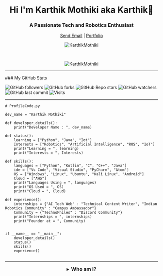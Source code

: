 <h1 align="center">Hi I'm Karthik Mothiki aka Karthik👋 </h1>
<h3 align="center">A Passionate Tech and Robotics Enthusiast</h3>

<p align="center">
	<a href="mailto:karthik1111mothiki@gmail.com" target="_blank" align="center">Send Email</a> |
	<a href="https://karthikmothiki.github.io/Portfolio/" target="_blank" align="center">Portfolio</a>
</p>

<p align="center"><img align="center" src="https://github-readme-streak-stats.herokuapp.com/?user=KarthikMothiki&theme=tokyonight&ring=15f4ee&fire=15f4ee&currStreakNum=a35eff&currStreakLabel=a35eff&sideLabels=4296f5&sideNums=4296f5" alt="KarthikMothiki" /></p>

<br />

<p align="center"> <a href="https://github.com/ryo-ma/github-profile-trophy"><img src="https://github-profile-trophy.vercel.app/?username=KarthikMothiki&title=Issues,Followers,PullRequest,MultipleLang,Stars,Commit&theme=onedark&no-bg=true&no-frame=true" alt="KarthikMothiki" /></a> </p>

<hr />
### My GitHub  Stats 
  
![GitHub followers](https://img.shields.io/github/followers/KarthikMothiki?logo=GitHub%20Followers&style=social)
![GitHub forks](https://img.shields.io/github/forks/KarthikMothiki/KarthikMothiki?logo=Forks&style=social)
![GitHub Repo stars](https://img.shields.io/github/stars/KarthikMothiki/KarthikMothiki?style=social)
![GitHub watchers](https://img.shields.io/github/watchers/KarthikMothiki/KarthikMothiki?logo=Watchers&?style=social)
![GitHub last commit](https://img.shields.io/github/last-commit/KarthikMothiki/KarthikMothiki?style=plastic&logo=appveyor)
![Visits](http://estruyf-github.azurewebsites.net/api/VisitorHit?user=KarthikMothiki&repo=KarthikMothiki-visitors-badge&countColorcountColor&countColor=%237B1E7A?style=plastic)


<hr />

```
# ProfileCode.py

dev_name = "Karthik Mothiki"

def developer_details():
    print("Developer Name : ", dev_name)

def status():
    learning = ["Python", "Java", "Iot"]
    Interests = ["Robotics", "Artificial Intelligence", "ROS", "IoT"]
    print("Learning = ", learning)
    print("Interests = ", Interests)

def skills():
    languages = ["Python", "Kotlin", "C", "C++", "Java"]
    ide = ["Vs Code", "Visual Studio", "PyCharm", "Atom"]
    OS = ["Windows", "Linux", "Ubuntu", "Kali Linux", "Android"]
    Cloud = ["AWS"]
    print("Languages Using = ", languages)
    print("OS Used = ", OS)
    print("Cloud = ", Cloud)

def experience():
    internships = {"AI Tech Web" : "Technical Content Writer", "Indian Robotics Community" : "Campus Ambassador"}
    Community = {"TechnoPhiles" : "Discord Community"}
    print("Internships = ", internships)
    print("Founder at = ", Community)


if __name__ == "__main__":
    developer_details()
    status()
    skills()
    experience()
    
```
<hr />
<details align="center">
  <summary align="center"><h3 style="display: inline;">Who am I?<h3></summary>
	<p align="center">
		Hi, my name is Karthik Mothiki, I’m from Vijayawada, Andhra Pradesh, born and brought up. I'm currently pursuing my  B.Tech Mechatronics Engineering at Sastra Deeemed University. As a Student of Mechatronics Engineering, My Field of Interest is very diverse. I Enjoy Coding, majorly have a passion for Robotics and Learning new Technologies. My dream is to become a Skilled Robotics Engineer.:smile::smile:
<br />

![KarthikMothiki](https://user-images.githubusercontent.com/62557178/117545062-dbaf6580-b041-11eb-8ee4-848837a53ec9.jpg)
<br />
</p>

<hr />



<details>
	<summary><h3 style="display: inline;">More about My Works</h3></summary>
	<h4 align="center">Community</h4>
	<p align="left">
		- We have a discord server! [![Discord](https://img.shields.io/discord/779327072727203860.svg?label=&logo=discord&logoColor=ffffff&color=7389D8&labelColor=6A7EC2)](https://discord.gg/EVXCUtJXWw) This should be your first stop to be a TechnoPhhiles. Why don't you introduce yourself right now? 
- [Join the TechnoPhiles Discord Server](https://discord.gg/EVXCUtJXWw)


<br />

## 📩 Latest Blog Posts
I've produced some Technical Content in various platforms.
  - [**Medium**](https://karthik-mothiki.medium.com/)
    - [The Booming Realities (AR/VR)](https://karthik-mothiki.medium.com/the-booming-realities-ar-vr-6ab3407932a0)
    - [Valuable Deets for every Student](https://karthik-mothiki.medium.com/valuable-deets-for-every-student-2cd5af54bf50)
    - [A Brief Prelude on Dark Web](https://karthik-mothiki.medium.com/a-brief-prelude-on-dark-web-19b139ea8af0)
    - [PROS AND CONS OF ROBOTICS](https://medium.com/robotics-club-sastra/pros-and-cons-of-robotics-c2daa96a5d27)
    - [Atom-Universe Paradox](https://medium.com/robotics-club-sastra/atom-universe-paradox-263755e585a6)
    - [THE WORLD OF ARTIFICIAL INTELLIGENCE](https://medium.com/robotics-club-sastra/the-world-of-artificial-intelligence-f709df7bbbd5)
    - [Top 5 Innovations of 2020](https://medium.com/robotics-club-sastra/have-you-ever-been-filled-with-amazement-that-every-year-many-innovations-and-startups-are-coming-8640139c367d)
    - [MICROSOFT AZURE - TEAM DATA SCIENCE PROCESS (TDSP)](https://medium.com/robotics-club-sastra/microsoft-azure-ce32cc10b2f9)
  - [**AI Tech Web**](https://aitechweb.com/author/karthik/)
    - [How Artificial Intelligence Can Help In Business?](https://aitechweb.com/how-artificial-intelligence-can-help-in-business/)
    - [Are You Ready For The Revolution Of Data Science?](https://aitechweb.com/are-you-ready-for-the-revolution-of-data-science/)
    - [What Kinds Of Jobs Robots Take From Humans In The Future?](https://aitechweb.com/what-kinds-of-jobs-robots-take-from-humans-in-the-future/)
    - [TOP 5 INNOVATIONS OF THE MONTH IN AI](https://aitechweb.com/top-5-innovations-of-the-month-in-ai/)
    - [Top 10 Artificial Intelligence Trends In 2020 That Everyone Should Know](https://aitechweb.com/top-10-artificial-intelligence-trends-in-2020-that-everyone-should-know/)
    - [How Artificial Intelligence Can Help To Fight Against COVID-19](https://aitechweb.com/how-artificial-intelligence-can-help-to-fight-against-covid-19/)

<br />

## 📌 Pinned Repositories

<a href="https://github.com/KarthikMothiki/Basic-Home-Automation">
  <img align="center" style="margin:1rem 0.5rem" src="https://github-readme-stats.vercel.app/api/pin/?username=KarthikMothiki&repo=Basic-Home-Automation&title_color=ffffff&text_color=c9cacc&icon_color=4AB197&bg_color=1A2B34" />
</a>

<br>

<a href="https://github.com/KarthikMothiki/Jarvis">
  <img align="center" style="margin:0.5rem" src="https://github-readme-stats.vercel.app/api/pin/?username=KarthikMothiki&repo=jarvis&title_color=ffffff&text_color=c9cacc&icon_color=4AB197&bg_color=1A2B34" />
</a>

<br>
<a href="https://github.com/KarthikMothiki/Python-Short-Programs">
  <img align="center" style="margin:1rem 0.5rem" src="https://github-readme-stats.vercel.app/api/pin/?username=KarthikMothiki&repo=Python-Short-Programs&title_color=ffffff&text_color=c9cacc&icon_color=4AB197&bg_color=1A2B34" />
</a>

<br>

<a href="https://github.com/KarthikMothiki/Blogs">
  <img align="center" style="margin:1rem 0.5rem" src="https://github-readme-stats.vercel.app/api/pin/?username=KarthikMothiki&repo=Blogs&title_color=ffffff&text_color=c9cacc&icon_color=4AB197&bg_color=1A2B34" />
</a>

<br>
<a href="https://github.com/KarthikMothiki/Portfolio">
  <img align="center" style="margin:1rem 0.5rem" src="https://github-readme-stats.vercel.app/api/pin/?username=KarthikMothiki&repo=Portfolio&title_color=ffffff&text_color=c9cacc&icon_color=4AB197&bg_color=1A2B34" />
</a>

<br>
<br />
  
## Tech Knowledge:

![Python](https://img.shields.io/badge/Python-3776AB?style=for-the-badge&logo=python&logoColor=white)
![HTML5](https://img.shields.io/badge/HTML5-E34F26?style=for-the-badge&logo=html5&logoColor=white)
![C](https://img.shields.io/badge/C-00599C?style=for-the-badge&logo=c&logoColor=white)
![C++](https://img.shields.io/badge/C%2B%2B-00599C?style=for-the-badge&logo=c%2B%2B&logoColor=white)
![Java](https://img.shields.io/badge/Java-ED8B00?style=for-the-badge&logo=java&logoColor=white)
![Kotlin](https://img.shields.io/badge/Kotlin-0095D5?&style=for-the-badge&logo=kotlin&logoColor=white)
![Git](https://img.shields.io/badge/Git-F05032?style=for-the-badge&logo=git&logoColor=white)
![Open CV](	https://img.shields.io/badge/OpenCV-27338e?style=for-the-badge&logo=OpenCV&logoColor=white)
![Microsoft](https://img.shields.io/badge/Microsoft-666666?style=for-the-badge&logo=microsoft&logoColor=white)
![Power Shell](https://img.shields.io/badge/PowerShell-5391FE?style=for-the-badge&logo=PowerShell&logoColor=white)
![Android](https://img.shields.io/badge/Android-3DDC84?style=for-the-badge&logo=android&logoColor=white)
![Windows](https://img.shields.io/badge/Windows-0078D6?style=for-the-badge&logo=windows&logoColor=white)
![Linux](https://img.shields.io/badge/Linux-FCC624?style=for-the-badge&logo=linux&logoColor=black)
![Ubuntu](https://img.shields.io/badge/Ubuntu-E95420?style=for-the-badge&logo=ubuntu&logoColor=white)
![Kali Linux](https://img.shields.io/badge/Kali_Linux-557C94?style=for-the-badge&logo=kali-linux&logoColor=white)
![VS Code](https://img.shields.io/badge/Visual_Studio_Code-0078D4?style=for-the-badge&logo=visual%20studio%20code&logoColor=white)
![Visual Studio 2019](https://img.shields.io/badge/Visual_Studio_2019-5C2D91?style=for-the-badge&logo=visual%20studio&logoColor=white)
![Arduino](https://img.shields.io/badge/Arduino_IDE-00979D?style=for-the-badge&logo=arduino&logoColor=white)
![AWS](https://img.shields.io/badge/Amazon_AWS-232F3E?style=for-the-badge&logo=amazon-aws&logoColor=white)

<br />
<br />

## Connect with me:

[![Linkedin](https://img.shields.io/badge/LinkedIn-0077B5?style=plastic&logo=linkedin&logoColor=white)][linkedin]
[![Gmail](https://img.shields.io/badge/Gmail-D14836?style=plastic&logo=gmail&logoColor=white)](mailto:karthik1111mothiki@gmail.com)
[![Medium](https://img.shields.io/badge/Medium-12100E?style=plastic&logo=medium&logoColor=white)][medium]
[![Telegram](https://img.shields.io/badge/Telegram-2CA5E0?style=plastic&logo=telegram&logoColor=white)][telegram]
[![Messenger](https://img.shields.io/badge/Messenger-00B2FF?style=plastic&logo=messenger&logoColor=white)][messenger]
[![Instagram](https://img.shields.io/badge/Instagram-E4405F?style=plastic=instagram&logoColor=white)][instagram]
![Twitter Follow](https://img.shields.io/twitter/follow/KarthikMothiki?style=plastic)

<br />


[linkedin]: https://www.linkedin.com/in/karthikmothiki/
[medium]: https://karthik-mothiki.medium.com/
[telegram]: https://t.me/Karthik_Mothiki
[messenger]: https://m.me/karthik.mothiki
[facebook]: https://www.facebook.com/karthik.mothiki/
[gmail]: karthik1111mothiki@gmail.com
[instagram]: https://www.instagram.com/karthik_mothiki/
[twitter]: https://twitter.com/KarthikMothiki
![Github stats](https://github-readme-stats.vercel.app/api?username=KarthikMothiki)


